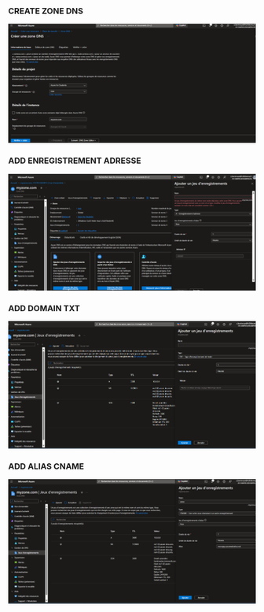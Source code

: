 ### CREATE ZONE DNS

![alt text](https://github.com/bertreux/Azure_cloud_m2/blob/main/lab14/image/zone_dns.png?raw=true)

### ADD ENREGISTREMENT ADRESSE

![alt text](https://github.com/bertreux/Azure_cloud_m2/blob/main/lab14/image/enregistrement_dns.png?raw=true)

### ADD DOMAIN TXT

![alt text](https://github.com/bertreux/Azure_cloud_m2/blob/main/lab14/image/txt.png?raw=true)

### ADD ALIAS CNAME

![alt text](https://github.com/bertreux/Azure_cloud_m2/blob/main/lab14/image/alias.png?raw=true)
